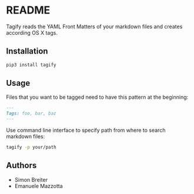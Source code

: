# README #

Tagify reads the YAML Front Matters of your markdown files and creates according OS X tags.

## Installation

```bash
pip3 install tagify
```

## Usage

Files that you want to be tagged need to have this pattern at the beginning:

```md
---
Tags: foo, bar, baz
---
```

Use command line interface to specify path from where to search markdown files:

```bash
tagify -p your/path
```

## Authors
- Simon Breiter
- Emanuele Mazzotta
